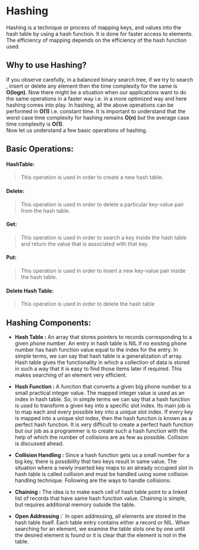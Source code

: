 # Hashing 

Hashing is a technique or process of mapping keys, and values into the hash table by using a hash function. It is done for faster access to elements. The efficiency of mapping depends on the efficiency of the hash function used.<br>


## Why to use Hashing? 
If you observe carefully, in a balanced binary search tree, if we try to search , insert or delete any element then the time complexity for the same is **O(logn)**. Now there might be a situation when our applications want to do the same operations in a faster way i.e. in a more optimized way and here hashing comes into play. In hashing, all the above operations can be performed in **O(1)** i.e. constant time. It is important to understand that the worst case time complexity for hashing remains **O(n)** but the average case time complexity is **O(1)**.<br>
Now let us understand a few basic operations of hashing.<br>

## Basic Operations:

#### HashTable:
> This operation is used in order to create a new hash table.<br>
#### Delete:
> This operation is used in order to delete a particular key-value pair from the hash table.
#### Get:
> This operation is used in order to search a key inside the hash table and return the value that is associated with that key.
#### Put:
> This operation is used in order to insert a new key-value pair inside the hash table.
#### Delete Hash Table:
> This operation is used in order to delete the hash table

## Hashing Components:


*  **Hash Table :** An array that stores pointers to records corresponding to a given phone number. An entry in hash table is NIL if no existing phone number has hash function value equal to the index for the entry.  In simple terms, we can say that hash table is a generalization of array. Hash table gives the functionality in which a collection of data is stored in such a way that it is easy to find those items later if required. This makes searching of an element very efficient.

*  **Hash Function :** A function that converts a given big phone number to a small practical integer value. The mapped integer value is used as an index in hash table. So, in simple terms we can say that a hash function is used to transform a given key into a specific slot index. Its main job is to map each and every possible key into a unique slot index. If every key is mapped into a unique slot index, then the hash function is known as a perfect hash function. It is very difficult to create a perfect hash function but our job as a programmer is to create such a hash function with the help of which the number of collisions are as few as possible. Collision is discussed ahead.
</ul>

*  **Collision Handling :** Since a hash function gets us a small number for a big key, there is possibility that two keys result in same value. The situation where a newly inserted key maps to an already occupied slot in hash table is called collision and must be handled using some collision handling technique. Following are the ways to handle collisions: 

* **Chaining :** The idea is to make each cell of hash table point to a linked list of records that have same hash function value. Chaining is simple, but requires additional memory outside the table.

* **Open Addressing :**` In open addressing, all elements are stored in the hash table itself. Each table entry contains either a record or NIL. When searching for an element, we examine the table slots one by one until the desired element is found or it is clear that the element is not in the table.
